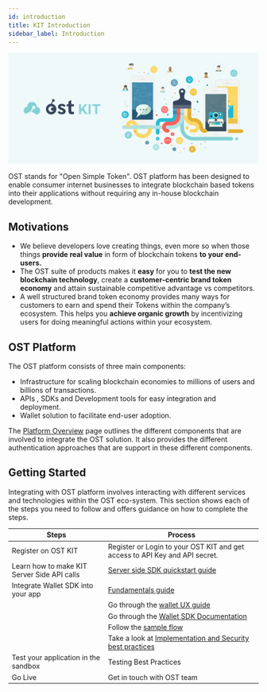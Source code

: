 ```yaml
---
id: introduction
title: KIT Introduction
sidebar_label: Introduction
---
```



![KitIndexImage]( /kit/docs/assets/ost-kit-illustration@3x.png)

OST stands for "Open Simple Token". OST platform has been designed to enable consumer internet businesses to integrate blockchain based tokens into their applications without requiring any in-house blockchain development. 

## Motivations
* We believe developers love creating things, even more so when those things **provide real value** in form of blockchain tokens **to your end-users.** 
* The OST suite of products makes it **easy** for you to **test the new blockchain technology**, create a **customer-centric brand token economy** and attain sustainable competitive advantage vs competitors.
* A well structured brand token economy provides many ways for customers to earn and spend their Tokens within the company’s ecosystem.  This helps you **achieve organic growth** by incentivizing users for doing meaningful actions within your ecosystem. 


## OST Platform
The OST platform consists of three main components:

* Infrastructure for scaling blockchain economies to millions of users and billions of transactions.
* APIs , SDKs and Development tools for easy integration and deployment.
* Wallet solution to facilitate end-user adoption.

The [Platform Overview](/kit/docs/getting_started/platform_overview/) page outlines the different components that are involved to integrate the OST solution. It also provides the different authentication approaches that are support in these different components.

## Getting Started
Integrating with OST platform involves interacting with different services and technologies within the OST eco-system. This section shows each of the steps you need to follow and offers guidance on how to complete the steps.

| Steps | Process |
|---|---|
| Register on OST KIT | Register or Login to your OST KIT and get access to API Key and API secret.  |
| Learn how to make KIT Server Side API calls | [Server side SDK quickstart guide](/kit/docs/sdk/server_sdk/overview/) |
| Integrate Wallet SDK into your app | [Fundamentals guide](/kit/docs/getting_started/fundamentals/) |
| | Go through the [wallet UX guide](/kit/docs/wallet/ux_guide/)  |
| | Go through the [Wallet SDK Documentation](/kit/docs/sdk/wallet_sdk/overview/) |
| | Follow the [sample flow](/kit/docs/sdk/sample_flow/) |
| | Take a look at [Implementation and Security best practices](/kit/docs/sdk/implementation_security_guideline/)|
| Test your application in the sandbox | Testing Best Practices |
| Go Live | Get in touch with OST team |
